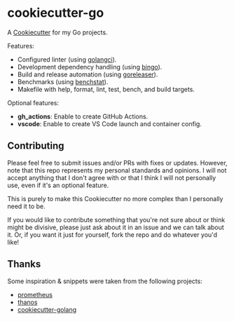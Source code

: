 # cookiecutter-go

A [Cookiecutter](https://github.com/cookiecutter/cookiecutter) for my Go projects.

Features:

- Configured linter (using [golangci](https://golangci-lint.run)).
- Development dependency handling (using [bingo](https://github.com/bwplotka/bingo)).
- Build and release automation (using [goreleaser](https://goreleaser.com)).
- Benchmarks (using [benchstat](https://pkg.go.dev/golang.org/x/perf/cmd/benchstat)).
- Makefile with help, format, lint, test, bench, and build targets.

Optional features:

- **gh_actions**: Enable to create GitHub Actions.
- **vscode**: Enable to create VS Code launch and container config.

## Contributing

Please feel free to submit issues and/or PRs with fixes or updates. However,
note that this repo represents my personal standards and opinions. I will not
accept anything that I don't agree with or that I think I will not personally
use, even if it's an optional feature.

This is purely to make this Cookiecutter no more complex than I personally need
it to be.

If you would like to contribute something that you're not sure about or think
might be divisive, please just ask about it in an issue and we can talk about
it. Or, if you want it just for yourself, fork the repo and do whatever you'd
like!

## Thanks

Some inspiration & snippets were taken from the following projects:

- [prometheus](https://github.com/prometheus)
- [thanos](https://github.com/thanos-io/thanos)
- [cookiecutter-golang](https://github.com/lacion/cookiecutter-golang)
